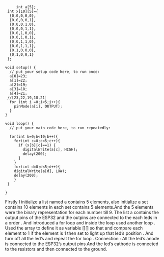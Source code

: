 ```1.B, LED REPRESENTATION FOR BINARY NUMBERS.
     int a[5];
 int x[10][5]={
  {0,0,0,0,0},
  {0,0,0,0,1},
  {0,0,0,1,0},
  {0,0,0,1,1},
  {0,0,1,0,0},
  {0,0,1,0,1},
  {0,0,1,1,0},
  {0,0,1,1,1},
  {0,1,0,0,0},
  {0,1,0,0,1}
 };
 
void setup() {
  // put your setup code here, to run once:
  a[0]=23;
  a[1]=22;
  a[2]=19;
  a[3]=18;
  a[4]=21;
 //[23,22,19,18,21]
  for (int i =0;i<5;i++){
    pinMode(a[i], OUTPUT);
  }
}

void loop() {
  // put your main code here, to run repeatedly:

  for(int b=0;b<10;b++){
    for(int c=0;c<5;c++){
      if (x[b][c]==1) {
        digitalWrite(a[c], HIGH);
        delay(200);
      }
    }
    for(int d=0;d<5;d++){
    digitalWrite(a[d], LOW);
    delay(200);
    }
 }
  
}
```

Firstly I initialize a list named a contains 5 elements, also initialize a set contains 10 elements in each set contains 5 elements.And the 5 elements were the binary representation
for each number till 9. The list a contains the output pins of the ESP32 and the outpins are connected to the each leds in a order . And introduced a for loop  and inside the loop used
another loop . Used the array to define it as variable [][] so that and compare each element to 1 if the element is 1 then set to light up that led’s position . And turn off all the
led’s and repeat the for loop .
Connection : All the led’s anode is connected to the ESP32’s output pins.And the led’s cathode is connected to the resistors and then connected to the ground.
